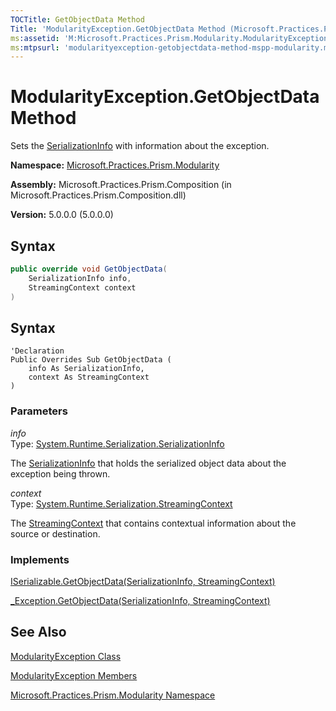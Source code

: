 ```yaml
---
TOCTitle: GetObjectData Method
Title: 'ModularityException.GetObjectData Method (Microsoft.Practices.Prism.Modularity)'
ms:assetid: 'M:Microsoft.Practices.Prism.Modularity.ModularityException.GetObjectData(System.Runtime.Serialization.SerializationInfo,System.Runtime.Serialization.StreamingContext)'
ms:mtpsurl: 'modularityexception-getobjectdata-method-mspp-modularity.md'
---
```


# ModularityException.GetObjectData Method 

Sets the [SerializationInfo](http://msdn.microsoft.com/en-us/library/a9b6042e) with information about the exception.

**Namespace:** [Microsoft.Practices.Prism.Modularity](mspp-modularity-namespace)

**Assembly:** Microsoft.Practices.Prism.Composition (in Microsoft.Practices.Prism.Composition.dll)

**Version:** 5.0.0.0 (5.0.0.0)

## Syntax

```C#
public override void GetObjectData(
	SerializationInfo info,
	StreamingContext context
)
```

## Syntax

```VB
'Declaration
Public Overrides Sub GetObjectData ( 
	info As SerializationInfo,
	context As StreamingContext
)
```
### Parameters

*info*  
Type: [System.Runtime.Serialization.SerializationInfo](http://msdn.microsoft.com/en-us/library/a9b6042e)

The [SerializationInfo](http://msdn.microsoft.com/en-us/library/a9b6042e) that holds the serialized object data about the exception being thrown.

*context*  
Type: [System.Runtime.Serialization.StreamingContext](http://msdn.microsoft.com/en-us/library/t16abws5)

The [StreamingContext](http://msdn.microsoft.com/en-us/library/t16abws5) that contains contextual information about the source or destination.

### Implements

[ISerializable.GetObjectData(SerializationInfo, StreamingContext)](http://msdn.microsoft.com/en-us/library/27cxsdk6)

[_Exception.GetObjectData(SerializationInfo, StreamingContext)](http://msdn.microsoft.com/en-us/library/854b9522)

## See Also

[ModularityException Class](modularityexception-class-mspp-modularity)

[ModularityException Members](modularityexception-members-mspp-modularity)

[Microsoft.Practices.Prism.Modularity Namespace](mspp-modularity-namespace)
